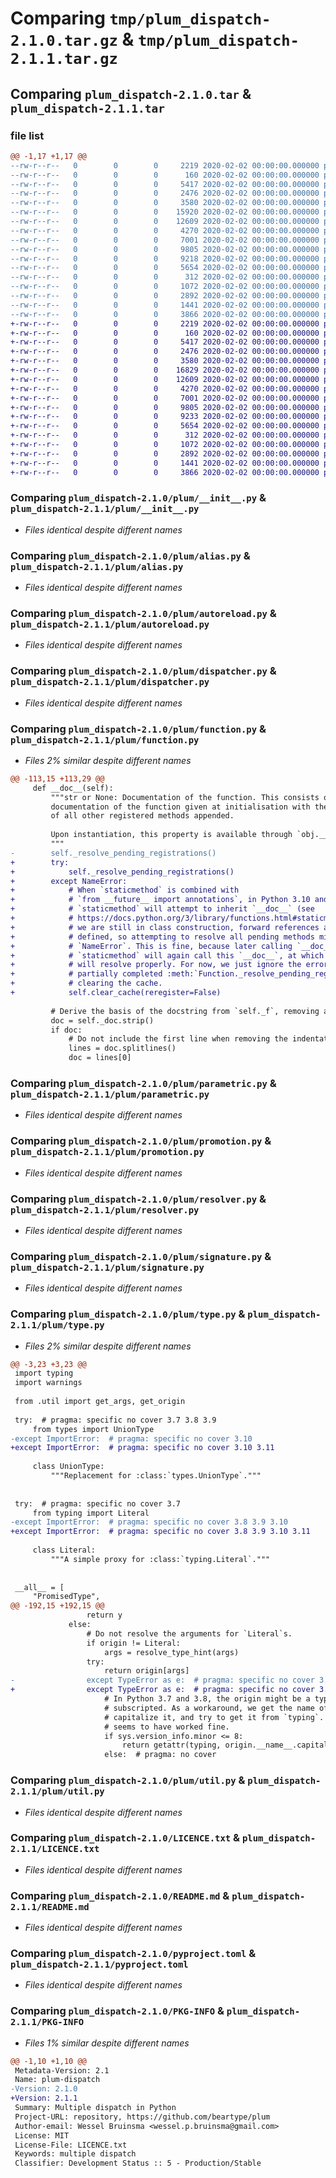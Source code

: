 # Comparing `tmp/plum_dispatch-2.1.0.tar.gz` & `tmp/plum_dispatch-2.1.1.tar.gz`

## Comparing `plum_dispatch-2.1.0.tar` & `plum_dispatch-2.1.1.tar`

### file list

```diff
@@ -1,17 +1,17 @@
--rw-r--r--   0        0        0     2219 2020-02-02 00:00:00.000000 plum_dispatch-2.1.0/plum/__init__.py
--rw-r--r--   0        0        0      160 2020-02-02 00:00:00.000000 plum_dispatch-2.1.0/plum/_version.py
--rw-r--r--   0        0        0     5417 2020-02-02 00:00:00.000000 plum_dispatch-2.1.0/plum/alias.py
--rw-r--r--   0        0        0     2476 2020-02-02 00:00:00.000000 plum_dispatch-2.1.0/plum/autoreload.py
--rw-r--r--   0        0        0     3580 2020-02-02 00:00:00.000000 plum_dispatch-2.1.0/plum/dispatcher.py
--rw-r--r--   0        0        0    15920 2020-02-02 00:00:00.000000 plum_dispatch-2.1.0/plum/function.py
--rw-r--r--   0        0        0    12609 2020-02-02 00:00:00.000000 plum_dispatch-2.1.0/plum/parametric.py
--rw-r--r--   0        0        0     4270 2020-02-02 00:00:00.000000 plum_dispatch-2.1.0/plum/promotion.py
--rw-r--r--   0        0        0     7001 2020-02-02 00:00:00.000000 plum_dispatch-2.1.0/plum/resolver.py
--rw-r--r--   0        0        0     9805 2020-02-02 00:00:00.000000 plum_dispatch-2.1.0/plum/signature.py
--rw-r--r--   0        0        0     9218 2020-02-02 00:00:00.000000 plum_dispatch-2.1.0/plum/type.py
--rw-r--r--   0        0        0     5654 2020-02-02 00:00:00.000000 plum_dispatch-2.1.0/plum/util.py
--rw-r--r--   0        0        0      312 2020-02-02 00:00:00.000000 plum_dispatch-2.1.0/.gitignore
--rw-r--r--   0        0        0     1072 2020-02-02 00:00:00.000000 plum_dispatch-2.1.0/LICENCE.txt
--rw-r--r--   0        0        0     2892 2020-02-02 00:00:00.000000 plum_dispatch-2.1.0/README.md
--rw-r--r--   0        0        0     1441 2020-02-02 00:00:00.000000 plum_dispatch-2.1.0/pyproject.toml
--rw-r--r--   0        0        0     3866 2020-02-02 00:00:00.000000 plum_dispatch-2.1.0/PKG-INFO
+-rw-r--r--   0        0        0     2219 2020-02-02 00:00:00.000000 plum_dispatch-2.1.1/plum/__init__.py
+-rw-r--r--   0        0        0      160 2020-02-02 00:00:00.000000 plum_dispatch-2.1.1/plum/_version.py
+-rw-r--r--   0        0        0     5417 2020-02-02 00:00:00.000000 plum_dispatch-2.1.1/plum/alias.py
+-rw-r--r--   0        0        0     2476 2020-02-02 00:00:00.000000 plum_dispatch-2.1.1/plum/autoreload.py
+-rw-r--r--   0        0        0     3580 2020-02-02 00:00:00.000000 plum_dispatch-2.1.1/plum/dispatcher.py
+-rw-r--r--   0        0        0    16829 2020-02-02 00:00:00.000000 plum_dispatch-2.1.1/plum/function.py
+-rw-r--r--   0        0        0    12609 2020-02-02 00:00:00.000000 plum_dispatch-2.1.1/plum/parametric.py
+-rw-r--r--   0        0        0     4270 2020-02-02 00:00:00.000000 plum_dispatch-2.1.1/plum/promotion.py
+-rw-r--r--   0        0        0     7001 2020-02-02 00:00:00.000000 plum_dispatch-2.1.1/plum/resolver.py
+-rw-r--r--   0        0        0     9805 2020-02-02 00:00:00.000000 plum_dispatch-2.1.1/plum/signature.py
+-rw-r--r--   0        0        0     9233 2020-02-02 00:00:00.000000 plum_dispatch-2.1.1/plum/type.py
+-rw-r--r--   0        0        0     5654 2020-02-02 00:00:00.000000 plum_dispatch-2.1.1/plum/util.py
+-rw-r--r--   0        0        0      312 2020-02-02 00:00:00.000000 plum_dispatch-2.1.1/.gitignore
+-rw-r--r--   0        0        0     1072 2020-02-02 00:00:00.000000 plum_dispatch-2.1.1/LICENCE.txt
+-rw-r--r--   0        0        0     2892 2020-02-02 00:00:00.000000 plum_dispatch-2.1.1/README.md
+-rw-r--r--   0        0        0     1441 2020-02-02 00:00:00.000000 plum_dispatch-2.1.1/pyproject.toml
+-rw-r--r--   0        0        0     3866 2020-02-02 00:00:00.000000 plum_dispatch-2.1.1/PKG-INFO
```

### Comparing `plum_dispatch-2.1.0/plum/__init__.py` & `plum_dispatch-2.1.1/plum/__init__.py`

 * *Files identical despite different names*

### Comparing `plum_dispatch-2.1.0/plum/alias.py` & `plum_dispatch-2.1.1/plum/alias.py`

 * *Files identical despite different names*

### Comparing `plum_dispatch-2.1.0/plum/autoreload.py` & `plum_dispatch-2.1.1/plum/autoreload.py`

 * *Files identical despite different names*

### Comparing `plum_dispatch-2.1.0/plum/dispatcher.py` & `plum_dispatch-2.1.1/plum/dispatcher.py`

 * *Files identical despite different names*

### Comparing `plum_dispatch-2.1.0/plum/function.py` & `plum_dispatch-2.1.1/plum/function.py`

 * *Files 2% similar despite different names*

```diff
@@ -113,15 +113,29 @@
     def __doc__(self):
         """str or None: Documentation of the function. This consists of the
         documentation of the function given at initialisation with the documentation
         of all other registered methods appended.
 
         Upon instantiation, this property is available through `obj.__doc__`.
         """
-        self._resolve_pending_registrations()
+        try:
+            self._resolve_pending_registrations()
+        except NameError:
+            # When `staticmethod` is combined with
+            # `from __future__ import annotations`, in Python 3.10 and higher
+            # `staticmethod` will attempt to inherit `__doc__` (see
+            # https://docs.python.org/3/library/functions.html#staticmethod). Since
+            # we are still in class construction, forward references are not yet
+            # defined, so attempting to resolve all pending methods might fail with a
+            # `NameError`. This is fine, because later calling `__doc__` on the
+            # `staticmethod` will again call this `__doc__`, at which point all methods
+            # will resolve properly. For now, we just ignore the error and undo the
+            # partially completed :meth:`Function._resolve_pending_registrations` by
+            # clearing the cache.
+            self.clear_cache(reregister=False)
 
         # Derive the basis of the docstring from `self._f`, removing any indentation.
         doc = self._doc.strip()
         if doc:
             # Do not include the first line when removing the indentation.
             lines = doc.splitlines()
             doc = lines[0]
```

### Comparing `plum_dispatch-2.1.0/plum/parametric.py` & `plum_dispatch-2.1.1/plum/parametric.py`

 * *Files identical despite different names*

### Comparing `plum_dispatch-2.1.0/plum/promotion.py` & `plum_dispatch-2.1.1/plum/promotion.py`

 * *Files identical despite different names*

### Comparing `plum_dispatch-2.1.0/plum/resolver.py` & `plum_dispatch-2.1.1/plum/resolver.py`

 * *Files identical despite different names*

### Comparing `plum_dispatch-2.1.0/plum/signature.py` & `plum_dispatch-2.1.1/plum/signature.py`

 * *Files identical despite different names*

### Comparing `plum_dispatch-2.1.0/plum/type.py` & `plum_dispatch-2.1.1/plum/type.py`

 * *Files 2% similar despite different names*

```diff
@@ -3,23 +3,23 @@
 import typing
 import warnings
 
 from .util import get_args, get_origin
 
 try:  # pragma: specific no cover 3.7 3.8 3.9
     from types import UnionType
-except ImportError:  # pragma: specific no cover 3.10
+except ImportError:  # pragma: specific no cover 3.10 3.11
 
     class UnionType:
         """Replacement for :class:`types.UnionType`."""
 
 
 try:  # pragma: specific no cover 3.7
     from typing import Literal
-except ImportError:  # pragma: specific no cover 3.8 3.9 3.10
+except ImportError:  # pragma: specific no cover 3.8 3.9 3.10 3.11
 
     class Literal:
         """A simple proxy for :class:`typing.Literal`."""
 
 
 __all__ = [
     "PromisedType",
@@ -192,15 +192,15 @@
                 return y
             else:
                 # Do not resolve the arguments for `Literal`s.
                 if origin != Literal:
                     args = resolve_type_hint(args)
                 try:
                     return origin[args]
-                except TypeError as e:  # pragma: specific no cover 3.9 3.10
+                except TypeError as e:  # pragma: specific no cover 3.9 3.10 3.11
                     # In Python 3.7 and 3.8, the origin might be a type that cannot be
                     # subscripted. As a workaround, we get the name of the type,
                     # capitalize it, and try to get it from `typing`. So far, this
                     # seems to have worked fine.
                     if sys.version_info.minor <= 8:
                         return getattr(typing, origin.__name__.capitalize())[args]
                     else:  # pragma: no cover
```

### Comparing `plum_dispatch-2.1.0/plum/util.py` & `plum_dispatch-2.1.1/plum/util.py`

 * *Files identical despite different names*

### Comparing `plum_dispatch-2.1.0/LICENCE.txt` & `plum_dispatch-2.1.1/LICENCE.txt`

 * *Files identical despite different names*

### Comparing `plum_dispatch-2.1.0/README.md` & `plum_dispatch-2.1.1/README.md`

 * *Files identical despite different names*

### Comparing `plum_dispatch-2.1.0/pyproject.toml` & `plum_dispatch-2.1.1/pyproject.toml`

 * *Files identical despite different names*

### Comparing `plum_dispatch-2.1.0/PKG-INFO` & `plum_dispatch-2.1.1/PKG-INFO`

 * *Files 1% similar despite different names*

```diff
@@ -1,10 +1,10 @@
 Metadata-Version: 2.1
 Name: plum-dispatch
-Version: 2.1.0
+Version: 2.1.1
 Summary: Multiple dispatch in Python
 Project-URL: repository, https://github.com/beartype/plum
 Author-email: Wessel Bruinsma <wessel.p.bruinsma@gmail.com>
 License: MIT
 License-File: LICENCE.txt
 Keywords: multiple dispatch
 Classifier: Development Status :: 5 - Production/Stable
```

